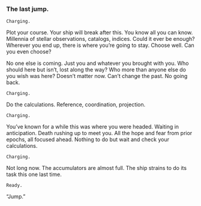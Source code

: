 ### The last jump. 

`Charging.`

Plot your course. Your ship will break after this. You know all you can know. Millennia of stellar observations, catalogs, indices. Could it ever be enough? Wherever you end up, there is where you’re going to stay. Choose well. Can you even choose?

No one else is coming. Just you and whatever you brought with you. Who should here but isn’t, lost along the way? Who more than anyone else do you wish was here? Doesn’t matter now. Can’t change the past. No going back.

`Charging.`

Do the calculations. Reference, coordination, projection. 

`Charging.`

You’ve known for a while this was where you were headed. Waiting in anticipation. Death rushing up to meet you. All the hope and fear from prior epochs, all focused ahead. Nothing to do but wait and check your calculations.

`Charging.`

Not long now. The accumulators are almost full. The ship strains to do its task this one last time.

`Ready.`

“Jump.” 